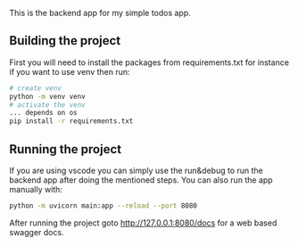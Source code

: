 This is the backend app for my simple todos app.

## Building the project
First you will need to install the packages from requirements.txt
for instance if you want to use venv then run:
```bash
# create venv
python -m venv venv
# activate the venv
... depends on os
pip install -r requirements.txt
```

## Running the project
If you are using vscode you can simply use the run&debug to run the backend app after doing the mentioned steps. 
You can also run the app manually with:
```bash
python -m uvicorn main:app --reload --port 8080
```
After running the project goto 
http://127.0.0.1:8080/docs 
for a web based swagger docs.